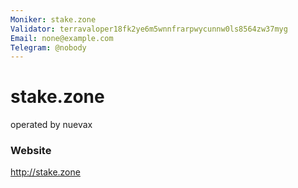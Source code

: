 ```yaml
---
Moniker: stake.zone
Validator: terravaloper18fk2ye6m5wnnfrarpwycunnw0ls8564zw37myg
Email: none@example.com
Telegram: @nobody
---
```


# stake.zone

operated by nuevax

### Website

http://stake.zone

